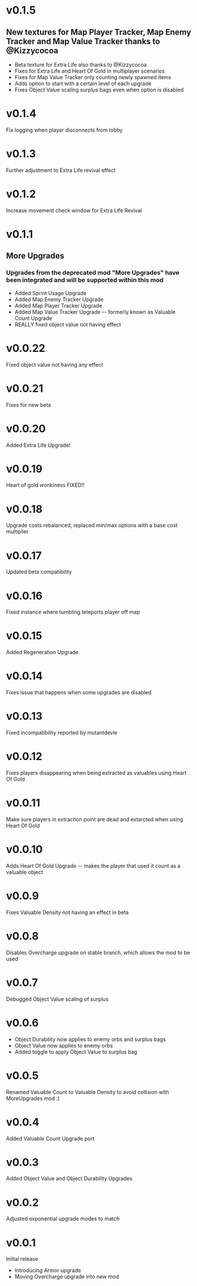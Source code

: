 # v0.1.5

## New textures for Map Player Tracker, Map Enemy Tracker and Map Value Tracker thanks to @Kizzycocoa

* Beta texture for Extra Life also thanks to @Kizzycocoa
* Fixes for Extra Life and Heart Of Gold in multiplayer scenarios
* Fixes for Map Value Tracker only counting newly spawned items
* Adds option to start with a certain level of each upgrade
* Fixes Object Value scaling surplus bags even when option is disabled

# v0.1.4
Fix logging when player disconnects from lobby

# v0.1.3
Further adjustment to Extra Life revival effect

# v0.1.2
Increase movement check window for Extra Life Revival

# v0.1.1
## More Upgrades
### Upgrades from the deprecated mod "More Upgrades" have been integrated and will be supported within this mod
* Added Sprint Usage Upgrade
* Added Map Enemy Tracker Upgrade
* Added Map Player Tracker Upgrade
* Added Map Value Tracker Upgrade -- formerly known as Valuable Count Upgrade
* REALLY fixed object value not having effect

# v0.0.22
Fixed object value not having any effect

# v0.0.21
Fixes for new beta

# v0.0.20
Added Extra Life Upgrade!

# v0.0.19
Heart of gold wonkiness FIXED!!

# v0.0.18
Upgrade costs rebalanced, replaced min/max options with a base cost multiplier

# v0.0.17
Updated beta compatibility

# v0.0.16
Fixed instance where tumbling teleports player off map

# v0.0.15
Added Regeneration Upgrade

# v0.0.14
Fixes issue that happens when some upgrades are disabled

# v0.0.13
Fixed incompatibility reported by mutantdevle

# v0.0.12
Fixes players disappearing when being extracted as valuables using Heart Of Gold

# v0.0.11
Make sure players in extraction point are dead and extarcted when using Heart Of Gold

# v0.0.10
Adds Heart Of Gold Upgrade -- makes the player that used it count as a valuable object

# v0.0.9
Fixes Valuable Density not having an effect in beta

# v0.0.8
Disables Overcharge upgrade on stable branch, which allows the mod to be used

# v0.0.7
Debugged Object Value scaling of surplus

# v0.0.6
* Object Durability now applies to enemy orbs and surplus bags
* Object Value now applies to enemy orbs
* Added toggle to apply Object Value to surplus bag

# v0.0.5
Renamed Valuable Count to Valuable Density to avoid collision with MoreUpgrades mod :)

# v0.0.4
Added Valuable Count Upgrade port

# v0.0.3
Added Object Value and Object Durability Upgrades

# v0.0.2
Adjusted exponential upgrade modes to match

# v0.0.1
Initial release
* Introducing Armor upgrade
* Moving Overcharge upgrade into new mod